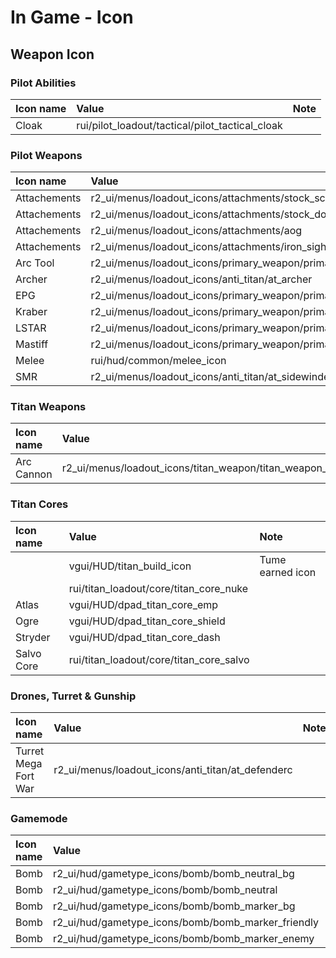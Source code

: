 # In Game - Icon

## Weapon Icon

### Pilot Abilities

| Icon name | Value | Note |
| :--- | :--- | :--- |
| Cloak | rui/pilot\_loadout/tactical/pilot\_tactical\_cloak |  |

### Pilot Weapons

| Icon name | Value | Note |
| :--- | :--- | :--- |
| Attachements | r2\_ui/menus/loadout\_icons/attachments/stock\_scope |  |
| Attachements | r2\_ui/menus/loadout\_icons/attachments/stock\_doubletake\_sight |  |
| Attachements | r2\_ui/menus/loadout\_icons/attachments/aog |  |
| Attachements | r2\_ui/menus/loadout\_icons/attachments/iron\_sights |  |
| Arc Tool | r2\_ui/menus/loadout\_icons/primary\_weapon/primary\_arc\_tool |  |
| Archer | r2\_ui/menus/loadout\_icons/anti\_titan/at\_archer |  |
| EPG | r2\_ui/menus/loadout\_icons/primary\_weapon/primary\_epg1 |  |
| Kraber | r2\_ui/menus/loadout\_icons/primary\_weapon/primary\_kraber |  |
| LSTAR | r2\_ui/menus/loadout\_icons/primary\_weapon/primary\_lstar |  |
| Mastiff | r2\_ui/menus/loadout\_icons/primary\_weapon/primary\_mastiff |  |
| Melee | rui/hud/common/melee\_icon |  |
| SMR | r2\_ui/menus/loadout\_icons/anti\_titan/at\_sidewinder |  |

### Titan Weapons

| Icon name | Value | Note |
| :--- | :--- | :--- |
| Arc Cannon | r2\_ui/menus/loadout\_icons/titan\_weapon/titan\_weapon\_arc\_cannon | 40MM icon |

### Titan Cores

| Icon name | Value | Note |
| :--- | :--- | :--- |
|  | vgui/HUD/titan\_build\_icon | Tume earned icon |
|  | rui/titan\_loadout/core/titan\_core\_nuke |  |
| Atlas | vgui/HUD/dpad\_titan\_core\_emp |  |
| Ogre | vgui/HUD/dpad\_titan\_core\_shield |  |
| Stryder | vgui/HUD/dpad\_titan\_core\_dash |  |
| Salvo Core | rui/titan\_loadout/core/titan\_core\_salvo |  |

### Drones, Turret & Gunship

| Icon name | Value | Note |
| :--- | :--- | :--- |
| Turret Mega Fort War | r2\_ui/menus/loadout\_icons/anti\_titan/at\_defenderc |  |

### Gamemode

| Icon name | Value | Note |
| :--- | :--- | :--- |
| Bomb | r2\_ui/hud/gametype\_icons/bomb/bomb\_neutral\_bg |  |
| Bomb | r2\_ui/hud/gametype\_icons/bomb/bomb\_neutral |  |
| Bomb | r2\_ui/hud/gametype\_icons/bomb/bomb\_marker\_bg |  |
| Bomb | r2\_ui/hud/gametype\_icons/bomb/bomb\_marker\_friendly |  |
| Bomb | r2\_ui/hud/gametype\_icons/bomb/bomb\_marker\_enemy |  |


